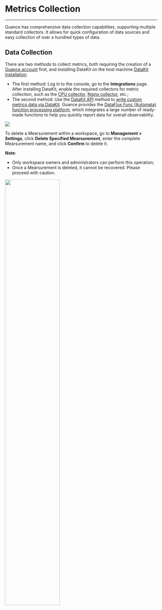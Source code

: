 # Metrics Collection
---

Guance has comprehensive data collection capabilities, supporting multiple standard collectors. It allows for quick configuration of data sources and easy collection of over a hundred types of data.

## Data Collection

There are two methods to collect metrics, both requiring the creation of a [Guance account](https://auth.guance.com/register) first, and installing DataKit on the host machine [DataKit installation](../datakit/datakit-install.md).

- The first method: Log in to the console, go to the **Integrations** page. After installing DataKit, enable the required collectors for metric collection, such as the [CPU collector](../integrations/cpu.md), [Nginx collector](../integrations/nginx.md), etc.;
- The second method: Use the [DataKit API](../datakit/apis.md) method to [write custom metrics data via DataKit](https://func.guance.com/doc/practice-write-data-via-datakit/). Guance provides the [DataFlux Func (Automata) function processing platform](https://func.guance.com/doc/quick-start/), which integrates a large number of ready-made functions to help you quickly report data for overall observability.

![](img/2.datakit_1.png)

To delete a Mearsurement within a workspace, go to **Management > Settings**, click **Delete Specified Mearsurement**, enter the complete Mearsurement name, and click **Confirm** to delete it.

**Note**:

- Only workspace owners and administrators can perform this operation;
- Once a Mearsurement is deleted, it cannot be recovered. Please proceed with caution.

<img src="../img/3.metric_10.png" width="60%" >